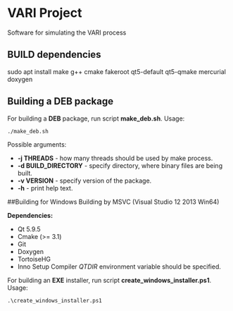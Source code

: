 # VARI Project
Software for simulating the VARI process

## BUILD dependencies
sudo apt install make g++ cmake fakeroot qt5-default qt5-qmake mercurial doxygen

## Building a DEB package
For building a **DEB** package, run script **make_deb.sh**.
Usage:  
```bash
./make_deb.sh
```
Possible arguments:  
- **\-j THREADS** \- how many threads should be used by make process.  
- **\-d BUILD_DIRECTORY** \- specify directory, where binary files are being built.  
- **\-v VERSION**  \- specify version of the package.  
- **\-h** \- print help text.  

##Building for Windows
Building by MSVC (Visual Studio 12 2013 Win64)  
  
**Dependencies:**  
- Qt 5.9.5
- Cmake (>= 3.1)
- Git
- Doxygen
- TortoiseHG
- Inno Setup Compiler
*QTDIR* environment variable should be specified.  
  
For building an **EXE** installer, run script **create_windows_installer.ps1**.
Usage:  
```
.\create_windows_installer.ps1
```
